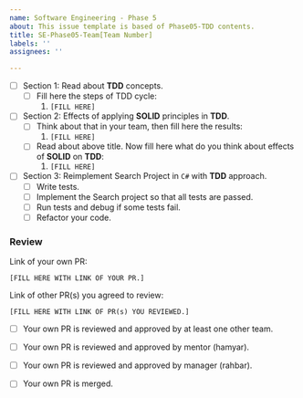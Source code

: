 ```yaml
---
name: Software Engineering - Phase 5
about: This issue template is based of Phase05-TDD contents.
title: SE-Phase05-Team[Team Number]
labels: ''
assignees: ''

---
```


- [ ] Section 1: Read about **TDD** concepts.
    - [ ] Fill here the steps of TDD cycle:
        1. `[FILL HERE]`
- [ ] Section 2: Effects of applying **SOLID** principles in **TDD**.
    - [ ] Think about that in your team, then fill here the results:
        1. `[FILL HERE]`
    - [ ] Read about above title. Now fill here what do you think about effects of **SOLID** on **TDD**:
        1. `[FILL HERE]`
- [ ] Section 3: Reimplement Search Project in `C#` with **TDD** approach.
    - [ ] Write tests. 
    - [ ] Implement the Search project so that all tests are passed.
    - [ ] Run tests and debug if some tests fail.
    - [ ] Refactor your code.

### Review

Link of your own PR:

`[FILL HERE WITH LINK OF YOUR PR.]`

Link of other PR(s) you agreed to review:

`[FILL HERE WITH LINK OF PR(s) YOU REVIEWED.]`


- [ ] Your own PR is reviewed and approved by at least one other team.

- [ ] Your own PR is reviewed and approved by mentor (hamyar).

- [ ] Your own PR is reviewed and approved by manager (rahbar).

- [ ] Your own PR is merged.
